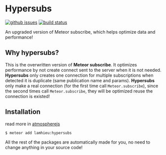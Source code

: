 # Hypersubs

[![github issues][github-issues-image]][github-issues-url]
[![build status][travis-image]][github-project-url]

An upgraded version of Meteor subscribe, which helps optimize data and performance!

## Why hypersubs?

This is the overwritten version of **Meteor subscribe**. It optimizes performance by not create connect sent to the server when it is not needed.
**Hypersubs** only creates one connection for multiple subscriptions when detected it is duplicate (same publication name and params). **Hypersubs** only make a real connection (for the first time call `Meteor.subscribe`), since the second times call `Meteor.subscribe`, they will be optimized reuse the connection is existed!

## Installation

read more in [atmospherejs](https://atmospherejs.com/lamhieu/hypersubs)

```bash
$ meteor add lamhieu:hypersubs
```

All the rest of the packages are automatically made for you, no need to change anything in your source code!

[github-project-url]: https://github.com/lamhieu-vk/hypersubs
[travis-image]: https://travis-ci.com/lamhieu-vk/hypersubs.svg?branch=master
[github-issues-image]: https://img.shields.io/github/issues/lamhieu-vk/hypersubs.svg
[github-issues-url]: https://github.com/lamhieu-vk/hypersubs/issues
